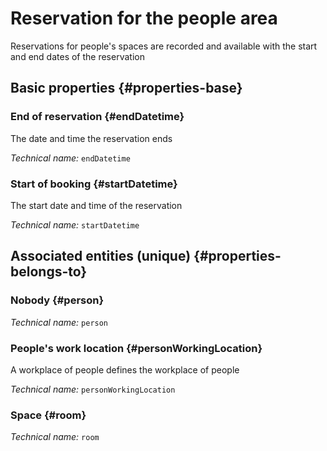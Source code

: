 # Reservation for the people area
<!--- THIS FILE IS GENERATED PLEASE DO NOT EDIT IT DIRECTLY --->

Reservations for people's spaces are recorded and available with the start and end dates of the reservation

## Basic properties {#properties-base}

### End of reservation {#endDatetime}

The date and time the reservation ends

*Technical name:* ```endDatetime```

### Start of booking {#startDatetime}

The start date and time of the reservation

*Technical name:* ```startDatetime```


## Associated entities (unique) {#properties-belongs-to}

### Nobody {#person}



*Technical name:* ```person```

### People's work location {#personWorkingLocation}

A workplace of people defines the workplace of people

*Technical name:* ```personWorkingLocation```

### Space {#room}



*Technical name:* ```room```





